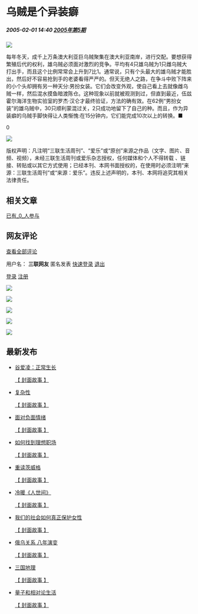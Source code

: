 # 乌贼是个异装癖

##### 2005-02-01 14:40 [2005年第5期](http://www.lifeweek.com.cn/magazine/lifeweek/2005/197/)

![](http://upload.lifeweek.com.cn/old/2005-01-28/images/6923.jpg)

每年冬天，成千上万条澳大利亚巨乌贼聚集在澳大利亚南岸，进行交配。要想获得繁殖后代的权利，雄乌贼必须面对激烈的竞争。平均有4只雄乌贼为1只雌乌贼大打出手，而且这个比例常常会上升到7比1。通常说，只有个头最大的雄乌贼才能胜出，然后好不容易抢到手的老婆看得严严的。但天无绝人之路，在争斗中败下阵来的小个头却拥有另一种天分:男扮女装。它们会改变外观，使自己看上去就像雌乌贼一样，然后混水摸鱼暗渡陈仓。这种现象以前就被观测到过，但直到最近，伍兹霍尔海洋生物实验室的罗杰·汉仑才最终验证，方法的确有效。在62例“男扮女装”的雄乌贼中，30只顺利蒙混过关，2只成功地留下了自己的种。而且，作为异装癖的乌贼手脚快得让人类惭愧:在15分钟内，它们能完成10次以上的转换。■

0

![](http://upload.lifeweek.com.cn/2021/0914/nxSik2MF78KjHAZaCEAffQByyZdhPNPt.gif)

版权声明：凡注明“三联生活周刊”、“爱乐”或“原创”来源之作品（文字、图片、音频、视频），未经三联生活周刊或爱乐杂志授权，任何媒体和个人不得转载 、链接、转贴或以其它方式使用；已经本刊、本网书面授权的，在使用时必须注明“来源：三联生活周刊”或“来源：爱乐”。违反上述声明的，本刊、本网将追究其相关法律责任。

## 相关文章

[已有_0_人参与](http://app.lifeweek.com.cn/?app=comment&controller=comment&action=index&contentid=10940 "点击查看全部评论")

## 网友评论

[查看全部评论](http://app.lifeweek.com.cn/?app=comment&controller=comment&action=index&contentid=10940 "点击查看全部评论")

用户名： **三联网友** 匿名发表 [快速登录](javascript:;) [退出](javascript:;)

[登录](http://app.lifeweek.com.cn/?app=member&controller=index&action=login) [注册](http://app.lifeweek.com.cn/?app=member&controller=index&action=register)

[![](http://upload.lifeweek.com.cn/2021/0510/aDZGAmmdRNbaFNmaC72R6Yz2SpMS2bQB.jpg)](https://j.youzan.com/kG1Ml2)

[![](http://upload.lifeweek.com.cn/2021/0510/8C5d5JHrj2pkRBja35iFx4awhFR2RsmB.jpg)](https://j.youzan.com/kG1Ml2)

[![](http://upload.lifeweek.com.cn/2021/0510/MtwsCNH46RZChxBC4ZWQawHCarbXxiri.jpg)](https://j.youzan.com/kG1Ml2)

[![](http://upload.lifeweek.com.cn/2021/0510/aDZGAmmdRNbaFNmaC72R6Yz2SpMS2bQB.jpg)](https://j.youzan.com/kG1Ml2)

[![](http://upload.lifeweek.com.cn/2021/0510/8C5d5JHrj2pkRBja35iFx4awhFR2RsmB.jpg)](https://j.youzan.com/kG1Ml2)

## 最新发布

-   [谷爱凌：正常生长](http://old.lifeweek.com.cn/2022/0429/56378.shtml)
    
    [【 封面故事 】](http://old.lifeweek.com.cn/story/)
    
-   [复杂性](http://www.lifeweek.com.cn/2022/0420/56347.shtml)
    
    [【 封面故事 】](http://old.lifeweek.com.cn/story/)
    
-   [面对负面情绪](http://www.lifeweek.com.cn/2022/0413/56301.shtml)
    
    [【 封面故事 】](http://old.lifeweek.com.cn/story/)
    
-   [如何找到理想职场](http://www.lifeweek.com.cn/2022/0406/56275.shtml)
    
    [【 封面故事 】](http://old.lifeweek.com.cn/story/)
    
-   [重读茨威格](http://www.lifeweek.com.cn/2022/0330/56252.shtml)
    
    [【 封面故事 】](http://old.lifeweek.com.cn/story/)
    
-   [冷暖《人世间》](http://www.lifeweek.com.cn/2022/0323/56227.shtml)
    
    [【 封面故事 】](http://old.lifeweek.com.cn/故事/)
    
-   [我们的社会如何真正保护女性](http://www.lifeweek.com.cn/2022/0316/56203.shtml)
    
    [【 封面故事 】](http://old.lifeweek.com.cn/story/)
    
-   [俄乌关系 八年演变](http://www.lifeweek.com.cn/2022/0309/56181.shtml)
    
    [【 封面故事 】](http://old.lifeweek.com.cn/story/)
    
-   [三国地理](http://www.lifeweek.com.cn/2022/0303/56165.shtml)
    
    [【 封面故事 】](http://old.lifeweek.com.cn/故事/)
    
-   [量子和相对论生活](http://www.lifeweek.com.cn/2022/0223/56137.shtml)
    
    [【 封面故事 】](http://old.lifeweek.com.cn/故事/)
<!-- tcd_original_link https://www.lifeweek.com.cn/2005/0201/10940.shtml -->
